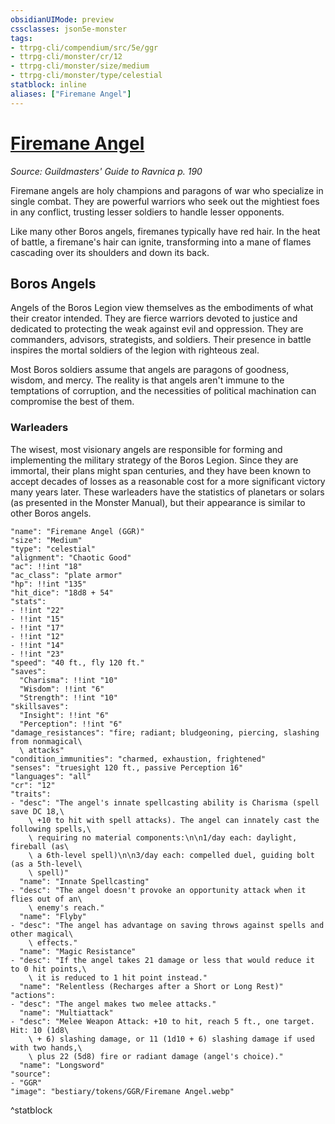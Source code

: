 ```yaml
---
obsidianUIMode: preview
cssclasses: json5e-monster
tags:
- ttrpg-cli/compendium/src/5e/ggr
- ttrpg-cli/monster/cr/12
- ttrpg-cli/monster/size/medium
- ttrpg-cli/monster/type/celestial
statblock: inline
aliases: ["Firemane Angel"]
---
```

# [Firemane Angel](3-Compendium\CLI\bestiary\celestial/firemane-angel-ggr.md)
*Source: Guildmasters' Guide to Ravnica p. 190*  

Firemane angels are holy champions and paragons of war who specialize in single combat. They are powerful warriors who seek out the mightiest foes in any conflict, trusting lesser soldiers to handle lesser opponents.

Like many other Boros angels, firemanes typically have red hair. In the heat of battle, a firemane's hair can ignite, transforming into a mane of flames cascading over its shoulders and down its back.

## Boros Angels

Angels of the Boros Legion view themselves as the embodiments of what their creator intended. They are fierce warriors devoted to justice and dedicated to protecting the weak against evil and oppression. They are commanders, advisors, strategists, and soldiers. Their presence in battle inspires the mortal soldiers of the legion with righteous zeal.

Most Boros soldiers assume that angels are paragons of goodness, wisdom, and mercy. The reality is that angels aren't immune to the temptations of corruption, and the necessities of political machination can compromise the best of them.

### Warleaders

The wisest, most visionary angels are responsible for forming and implementing the military strategy of the Boros Legion. Since they are immortal, their plans might span centuries, and they have been known to accept decades of losses as a reasonable cost for a more significant victory many years later. These warleaders have the statistics of planetars or solars (as presented in the Monster Manual), but their appearance is similar to other Boros angels.

```statblock
"name": "Firemane Angel (GGR)"
"size": "Medium"
"type": "celestial"
"alignment": "Chaotic Good"
"ac": !!int "18"
"ac_class": "plate armor"
"hp": !!int "135"
"hit_dice": "18d8 + 54"
"stats":
- !!int "22"
- !!int "15"
- !!int "17"
- !!int "12"
- !!int "14"
- !!int "23"
"speed": "40 ft., fly 120 ft."
"saves":
  "Charisma": !!int "10"
  "Wisdom": !!int "6"
  "Strength": !!int "10"
"skillsaves":
  "Insight": !!int "6"
  "Perception": !!int "6"
"damage_resistances": "fire; radiant; bludgeoning, piercing, slashing from nonmagical\
  \ attacks"
"condition_immunities": "charmed, exhaustion, frightened"
"senses": "truesight 120 ft., passive Perception 16"
"languages": "all"
"cr": "12"
"traits":
- "desc": "The angel's innate spellcasting ability is Charisma (spell save DC 18,\
    \ +10 to hit with spell attacks). The angel can innately cast the following spells,\
    \ requiring no material components:\n\n1/day each: daylight, fireball (as\
    \ a 6th-level spell)\n\n3/day each: compelled duel, guiding bolt (as a 5th-level\
    \ spell)"
  "name": "Innate Spellcasting"
- "desc": "The angel doesn't provoke an opportunity attack when it flies out of an\
    \ enemy's reach."
  "name": "Flyby"
- "desc": "The angel has advantage on saving throws against spells and other magical\
    \ effects."
  "name": "Magic Resistance"
- "desc": "If the angel takes 21 damage or less that would reduce it to 0 hit points,\
    \ it is reduced to 1 hit point instead."
  "name": "Relentless (Recharges after a Short or Long Rest)"
"actions":
- "desc": "The angel makes two melee attacks."
  "name": "Multiattack"
- "desc": "Melee Weapon Attack: +10 to hit, reach 5 ft., one target. Hit: 10 (1d8\
    \ + 6) slashing damage, or 11 (1d10 + 6) slashing damage if used with two hands,\
    \ plus 22 (5d8) fire or radiant damage (angel's choice)."
  "name": "Longsword"
"source":
- "GGR"
"image": "bestiary/tokens/GGR/Firemane Angel.webp"
```
^statblock